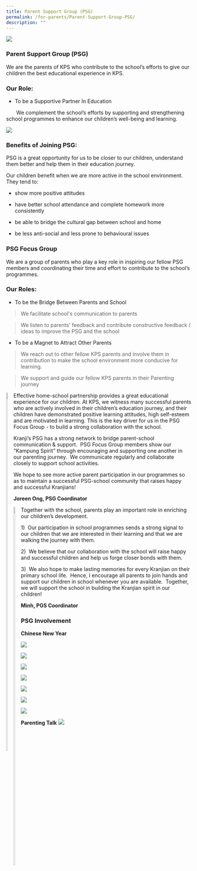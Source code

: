 ```yaml
---
title: Parent Support Group (PSG)
permalink: /for-parents/Parent-Support-Group-PSG/
description: ""
---
```

![](/images/For%20Parents/Parent%20Support%20Group%20(PSG)/P1.jpg)
### **Parent Support Group (PSG)**

We are the parents of KPS who contribute to the school’s efforts to give our children the best educational experience in KPS.  

  

### **Our Role:**

*   To be a Supportive Partner In Education 

       We complement the school’s efforts by supporting and strengthening school programmes to enhance our children’s well-being and learning.
			 
![](/images/For%20Parents/Parent%20Support%20Group%20(PSG)/P2.jpg)

### **Benefits of Joining PSG:**

PSG is a great opportunity for us to be closer to our children, understand them better and help them in their education journey. 

  

Our children benefit when we are more active in the school environment.  They tend to:

*   show more positive attitudes  
    
*   have better school attendance and complete homework more consistently
*   be able to bridge the cultural gap between school and home
*   be less anti-social and less prone to behavioural issues

### **PSG Focus Group**

We are a group of parents who play a key role in inspiring our fellow PSG members and coordinating their time and effort to contribute to the school’s programmes.  

  

### **Our Roles:**

* To be the Bridge Between Parents and School  

>We facilitate school's communication to parents

>We listen to parents' feedback and contribute constructive feedback / ideas to improve the PSG and the school

  

* To be a Magnet to Attract Other Parents

>We reach out to other fellow KPS parents and involve them in contribution to make the school environment more conducive for learning.

>We support and guide our fellow KPS parents in their Parenting journey



<div>

<div style="float: left">

<img style="width:20%;height:50%" src="/images/For%20Parents/Parent%20Support%20Group%20(PSG)/PSGNEW1.jpeg" />

</div><div>

Effective home-school partnership provides a great educational experience for our children. At KPS, we witness many successful parents who are actively involved in their children’s education journey, and their children have demonstrated positive learning attitudes, high self-esteem and are motivated in learning. This is the key driver for us in the PSG Focus Group - to build a strong collaboration with the school.  

  

Kranji’s PSG has a strong network to bridge parent-school communication & support.  PSG Focus Group members show our “Kampung Spirit” through encouraging and supporting one another in our parenting journey.  We communicate regularly and collaborate closely to support school activities.

  

We hope to see more active parent participation in our programmes so as to maintain a successful PSG-school community that raises happy and successful Kranjians!  

  

**Joreen Ong, PSG Coordinator**

</div></div>


<div>

<div style="float: left">

<img style="width:20%;height:50%" src="/images/For%20Parents/Parent%20Support%20Group%20(PSG)/PSGNEW2.jpeg" />

</div><div>

Together with the school, parents play an important role in enriching our children’s development. 

  

1)  Our participation in school programmes sends a strong signal to our children that we are interested in their learning and that we are walking the journey with them.

  

2)  We believe that our collaboration with the school will raise happy and successful children and help us forge closer bonds with them.

  

3)  We also hope to make lasting memories for every Kranjian on their primary school life.  Hence, I encourage all parents to join hands and support our children in school whenever you are available.  Together, we will support the school in building the Kranjian spirit in our children!  

  

**Minh, PGS Coordinator**

</div></div>



### PSG Involvement

**Chinese New Year**

![](/images/For%20Parents/Parent%20Support%20Group%20(PSG)/P5.jpg)

![](/images/For%20Parents/Parent%20Support%20Group%20(PSG)/P6.jpg)

![](/images/For%20Parents/Parent%20Support%20Group%20(PSG)/P7.jpg)

![](/images/For%20Parents/Parent%20Support%20Group%20(PSG)/P8.jpg)

![](/images/For%20Parents/Parent%20Support%20Group%20(PSG)/P9.jpg)

![](/images/For%20Parents/Parent%20Support%20Group%20(PSG)/P10.jpg)

![](/images/For%20Parents/Parent%20Support%20Group%20(PSG)/P11.jpg)

**Parenting Talk**
![](/images/For%20Parents/Parent%20Support%20Group%20(PSG)/P12.jpg)